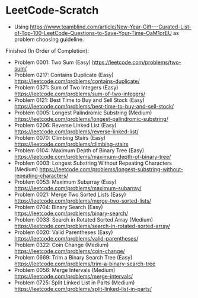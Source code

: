 # LeetCode-Scratch

  - Using https://www.teamblind.com/article/New-Year-Gift---Curated-List-of-Top-100-LeetCode-Questions-to-Save-Your-Time-OaM1orEU as problem choosing guideline. 

Finished (In Order of Completion): 
  - Problem 0001: Two Sum (Easy) https://leetcode.com/problems/two-sum/
  - Problem 0217: Contains Duplicate (Easy) https://leetcode.com/problems/contains-duplicate/
  - Problem 0371: Sum of Two Integers (Easy) https://leetcode.com/problems/sum-of-two-integers/
  - Problem 0121: Best Time to Buy and Sell Stock (Easy) https://leetcode.com/problems/best-time-to-buy-and-sell-stock/
  - Problem 0005: Longest Palindromic Substring (Medium) https://leetcode.com/problems/longest-palindromic-substring/
  - Problem 0206: Reverse Linked List (Easy) https://leetcode.com/problems/reverse-linked-list/
  - Problem 0070: Climbing Stairs (Easy) https://leetcode.com/problems/climbing-stairs
  - Problem 0104: Maximum Depth of Binary Tree (Easy) https://leetcode.com/problems/maximum-depth-of-binary-tree/
  - Problem 0003: Longest Substring Without Repeating Characters (Medium) https://leetcode.com/problems/longest-substring-without-repeating-characters/
  - Problem 0053: Maximum Subarray (Easy) https://leetcode.com/problems/maximum-subarray/
  - Problem 0021: Merge Two Sorted Lists (Easy) https://leetcode.com/problems/merge-two-sorted-lists/
  - Problem 0704: Binary Search (Easy) https://leetcode.com/problems/binary-search/
  - Problem 0033: Search in Rotated Sorted Array (Medium) https://leetcode.com/problems/search-in-rotated-sorted-array/
  - Problem 0020: Valid Parentheses (Easy) https://leetcode.com/problems/valid-parentheses/
  - Problem 0322: Coin Change (Medium) https://leetcode.com/problems/coin-change/
  - Problem 0669: Trim a Binary Search Tree (Easy) https://leetcode.com/problems/trim-a-binary-search-tree
  - Problem 0056: Merge Intervals (Medium) https://leetcode.com/problems/merge-intervals/
  - Problem 0725: Split Linked List in Parts (Medium) https://leetcode.com/problems/split-linked-list-in-parts/